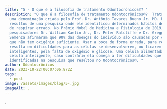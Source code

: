 ```yaml
---
title: "5 - O que é a filosofia de tratamento Odontocrônicos©? "
description: "O que é a filosofia de tratamento Odontocrônicos©?  Trata-se de
  uma denominação criada pelo Prof. Dr. Antônio Tavares Bueno Jr. MD. PhD., que
  resultou de uma pesquisa onde ele identificou determinados hábitos deletérios
  de respirar errado. No Prêmio Nobel de Medicina e Fisiologia de 2019, os
  pesquisadores Dr. William Kaelin Jr., Dr. Peter Ratcliffe e Dr. Gregg L.
  Semenza afirmaram que 90% das doenças do indivíduo são causadas por células
  que não tem oxigênio suficiente. Usar a boca de forma errada, para respirar,
  resulta em dificuldades para as células se desenvolverem, ou ficarem
  inteligentes, pela falta de oxigênio e glicose. Uma célula alimentada é uma
  célula inteligente, caso contrário ela começa a ter dificuldades que foram
  identificadas na pesquisa que resultou no Odontocrônicos©. "
author: Odontocrônicos
date: 2023-10-22T00:07:06.872Z
tags:
  - post
image: /assets/images/blog/5-.jpg
imageAlt: .
---
```

.